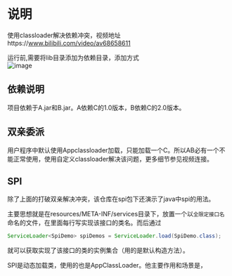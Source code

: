 # 说明
使用classloader解决依赖冲突，视频地址https://www.bilibili.com/video/av68658611


运行前,需要将lib目录添加为依赖目录，添加方式  
![image](https://bolg.obs.cn-north-1.myhuaweicloud.com/1909/2019-09-28_20-18-05.png)
## 依赖说明
项目依赖于A.jar和B.jar。A依赖C的1.0版本，B依赖C的2.0版本。
## 双亲委派
用户程序中默认使用Appclassloader加载，只能加载一个C。所以AB必有一个不能正常使用，使用自定义classloader解决该问题，更多细节参见视频连接。
## SPI
除了上面的打破双亲解决冲突，该仓库在spi包下还演示了java中spi的用法。

主要思想就是在resources/META-INF/services目录下，放置一个以`全限定接口名`命名的文件，在里面每行写实现该接口的类名。而后通过
```java
ServiceLoader<SpiDemo> spiDemos = ServiceLoader.load(SpiDemo.class);
```
就可以获取实现了该接口的类的实例集合（用的是默认构造方法）。

SPI是动态加载类，使用的也是AppClassLoader。他主要作用和场景是，